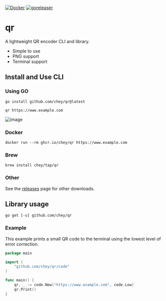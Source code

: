 [![Docker](https://github.com/chey/qr/actions/workflows/docker-publish.yml/badge.svg)](https://github.com/chey/qr/actions/workflows/docker-publish.yml)
[![goreleaser](https://github.com/chey/qr/actions/workflows/goreleaser.yml/badge.svg)](https://github.com/chey/qr/actions/workflows/goreleaser.yml)
# qr

A lightweight QR encoder CLI and library.

* Simple to use
* PNG support
* Terminal support

## Install and Use CLI

### Using GO
```shell
go install github.com/chey/qr@latest

qr https://www.example.com
```
![image](https://user-images.githubusercontent.com/152618/236944628-d9d0b7d2-14f7-4f40-b1ee-fd5640b6264a.png)

### Docker
```
docker run --rm ghcr.io/chey/qr https://www.example.com
```

### Brew
```
brew install chey/tap/qr
```

### Other
See the [releases](https://github.com/chey/qr/releases) page for other downloads.

## Library usage
```shell
go get [-u] github.com/chey/qr
```

### Example

This example prints a small QR code to the terminal using the lowest level of error correction.

```go
package main

import (
    "github.com/chey/qr/code"
)

func main() {
    qr, _ := code.New("https://www.example.com", code.Low)
    qr.Print()
}
```
